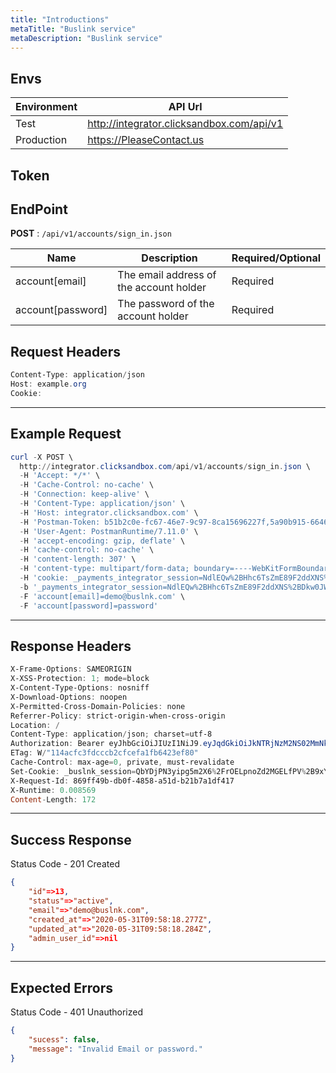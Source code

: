 ```yaml
---
title: "Introductions"
metaTitle: "Buslink service"
metaDescription: "Buslink service"
---
```

## Envs

Environment | API Url  
----------- | ---------------------------------------------------
Test     | <http://integrator.clicksandbox.com/api/v1>
Production  | https://PleaseContact.us
## Token

## EndPoint
**POST** : `/api/v1/accounts/sign_in.json`

Name                                   | Description                                 | Required/Optional
-------------------------------------- | ------------------------------------------- | ------------------------
account[email]	 | The email address of the account holder      | Required
account[password] | The password of the account holder      | Required

## Request Headers
```powershell
Content-Type: application/json
Host: example.org
Cookie:

```
--------------------------------------------------------------------------------
## Example Request

```powershell
curl -X POST \
  http://integrator.clicksandbox.com/api/v1/accounts/sign_in.json \
  -H 'Accept: */*' \
  -H 'Cache-Control: no-cache' \
  -H 'Connection: keep-alive' \
  -H 'Content-Type: application/json' \
  -H 'Host: integrator.clicksandbox.com' \
  -H 'Postman-Token: b51b2c0e-fc67-46e7-9c97-8ca15696227f,5a90b915-6646-42c9-8502-811e1bfe8843' \
  -H 'User-Agent: PostmanRuntime/7.11.0' \
  -H 'accept-encoding: gzip, deflate' \
  -H 'cache-control: no-cache' \
  -H 'content-length: 307' \
  -H 'content-type: multipart/form-data; boundary=----WebKitFormBoundary7MA4YWxkTrZu0gW' \
  -H 'cookie: _payments_integrator_session=NdlEQw%2BHhc6TsZmE89F2ddXNS%2BDkw0JW0GN6UBUlCVdXqbJn8ujdOerZNT%2FCDkZnvhHy9e%2BuUx1jIXRLtAn%2F16L961kcNJ29QWv5l1EQ9Y3SIY2qezqItHC7v5L1MrhhKhPoPucAoni3ndZD58kRt6QC4%2F6ui04YTqlZze0j2V3uVsnpp4mU%2BI87GVQjUvxhFxV%2B%2FA%3D%3D--cfU4DWmJYR2ZJ%2BRk--lp71M6UgMe6A%2FbQN4kui1A%3D%3D; _buslnk_session=KLfZuteGO5LwZa5OBpWhCCixS%2FwrjJJExPIlJXCOyXOaag4tQJwnbFRJhWecLrkFBaWvKtbFlA3hcJBtdDByAYJkquAs%2BGz4WuU7EhvFJnq34B2eeUpN1%2B7Oxha5nV%2BfkfXHLoMM5BONg2zoMk9apWCifWFeNGUri9DU7TrVIS%2FnPy17XEYs--9R66%2FUzfM5C6nPIK--MXsm2%2B0BtK6WM03z7VK%2FMg%3D%3D' \
  -b '_payments_integrator_session=NdlEQw%2BHhc6TsZmE89F2ddXNS%2BDkw0JW0GN6UBUlCVdXqbJn8ujdOerZNT%2FCDkZnvhHy9e%2BuUx1jIXRLtAn%2F16L961kcNJ29QWv5l1EQ9Y3SIY2qezqItHC7v5L1MrhhKhPoPucAoni3ndZD58kRt6QC4%2F6ui04YTqlZze0j2V3uVsnpp4mU%2BI87GVQjUvxhFxV%2B%2FA%3D%3D--cfU4DWmJYR2ZJ%2BRk--lp71M6UgMe6A%2FbQN4kui1A%3D%3D; _buslnk_session=KLfZuteGO5LwZa5OBpWhCCixS%2FwrjJJExPIlJXCOyXOaag4tQJwnbFRJhWecLrkFBaWvKtbFlA3hcJBtdDByAYJkquAs%2BGz4WuU7EhvFJnq34B2eeUpN1%2B7Oxha5nV%2BfkfXHLoMM5BONg2zoMk9apWCifWFeNGUri9DU7TrVIS%2FnPy17XEYs--9R66%2FUzfM5C6nPIK--MXsm2%2B0BtK6WM03z7VK%2FMg%3D%3D' \
  -F 'account[email]=demo@buslnk.com' \
  -F 'account[password]=password'
```

--------------------------------------------------------------------------------
## Response Headers
```powershell
X-Frame-Options: SAMEORIGIN
X-XSS-Protection: 1; mode=block
X-Content-Type-Options: nosniff
X-Download-Options: noopen
X-Permitted-Cross-Domain-Policies: none
Referrer-Policy: strict-origin-when-cross-origin
Location: /
Content-Type: application/json; charset=utf-8
Authorization: Bearer eyJhbGciOiJIUzI1NiJ9.eyJqdGkiOiJkNTRjNzM2NS02MmNkLTQzMWUtOWE2MS00ZTU3YzZlMmI4NzEiLCJzdWIiOiIxMyIsInNjcCI6ImFjY291bnQiLCJhdWQiOm51bGwsImlhdCI6MTU5MDkxOTA5OCwiZXhwIjoxNTkwOTE5Mzk4fQ.tF-qCY37YvoqoHDe9haVV1Y3CpFQiaO0AV8tXXVtKco
ETag: W/"114acfc3fdcccb2cfcefa1fb6423ef80"
Cache-Control: max-age=0, private, must-revalidate
Set-Cookie: _buslnk_session=QbYDjPN3yipg5m2X6%2FrOELpnoZd2MGELfPV%2B9xY8Jjo9PDMzDCOIMrgJjvU%2B%2BP%2FhUURUUqaIoJDeseiLdLlwMICUgKa1AkJ%2FKnTv5zt6DZYTJ7tSMMJ%2FvjCQFzumZvlvUHlot89tR%2FbhECj%2Fv8ZTKHTm9qdtHu73%2Bwl1H%2Bes1iKAe7DmilSvkKBwAVe3MsmYJ4OKWJWX1tVJhAP2BMop5Zj7SuWIPXmjct2HWQOGPwzjv17qGiEKntatmShHAS4WttLGR2Ky68C5TEb6wdFGXbzh36EzXDFZKNTI--Wodr5YkSqS398sCn--mP4U0JET74YziII1WRFX5A%3D%3D; path=/; HttpOnly
X-Request-Id: 869ff49b-db0f-4858-a51d-b21b7a1df417
X-Runtime: 0.008569
Content-Length: 172
```
--------------------------------------------------------------------------------
## Success Response

Status Code - 201 Created

```json
{
    "id"=>13,
    "status"=>"active",
    "email"=>"demo@buslnk.com",
    "created_at"=>"2020-05-31T09:58:18.277Z",
    "updated_at"=>"2020-05-31T09:58:18.284Z",
    "admin_user_id"=>nil
}
```

--------------------------------------------------------------------------------

## Expected Errors
Status Code - 401 Unauthorized

```json
{
    "sucess": false,
    "message": "Invalid Email or password."
}
```